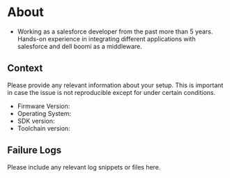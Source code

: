 # About

-  Working as a salesforce developer from the past more than 5 years. Hands-on experience in integrating different applications with salesforce and dell boomi as a middleware.

## Context

Please provide any relevant information about your setup. This is important in case the issue is not reproducible except for under certain conditions.

* Firmware Version:
* Operating System:
* SDK version:
* Toolchain version:

## Failure Logs

Please include any relevant log snippets or files here.
